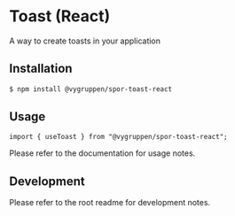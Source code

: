# Toast (React)

A way to create toasts in your application

## Installation

```bash
$ npm install @vygruppen/spor-toast-react
```

## Usage

```tsx
import { useToast } from "@vygruppen/spor-toast-react";
```

Please refer to the documentation for usage notes.

## Development

Please refer to the root readme for development notes.
